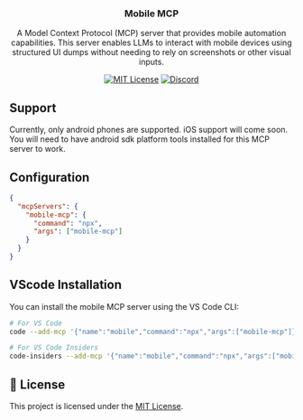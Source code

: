 <div align="center">

### Mobile MCP

A Model Context Protocol (MCP) server that provides mobile automation capabilities. This server enables LLMs to interact with mobile devices using structured UI dumps without needing to rely on screenshots or other visual inputs.

[![MIT License](https://img.shields.io/badge/License-MIT-green.svg)](LICENSE) [![Discord](https://img.shields.io/badge/discord-purple.svg)](https://discord.runable.xyz)

</div>

## Support

Currently, only android phones are supported. iOS support will come soon.
You will need to have android sdk platform tools installed for this MCP server to work.

## Configuration

```json
{
  "mcpServers": {
    "mobile-mcp": {
      "command": "npx",
      "args": ["mobile-mcp"]
    }
  }
}
```

## VScode Installation

You can install the mobile MCP server using the VS Code CLI:

```bash
# For VS Code
code --add-mcp '{"name":"mobile","command":"npx","args":["mobile-mcp"]}'

# For VS Code Insiders
code-insiders --add-mcp '{"name":"mobile","command":"npx","args":["mobile-mcp"]}'
```

## 📄 License

This project is licensed under the [MIT License](LICENSE).
